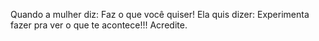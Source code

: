 Quando a mulher diz: 
Faz o que você quiser!
Ela quis dizer: 
Experimenta fazer pra ver o que te acontece!!!
Acredite.
